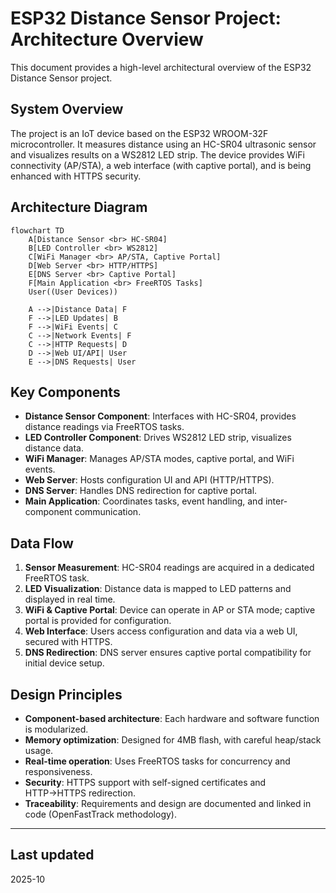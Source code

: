 # ESP32 Distance Sensor Project: Architecture Overview

This document provides a high-level architectural overview of the ESP32 Distance Sensor project.

## System Overview

The project is an IoT device based on the ESP32 WROOM-32F microcontroller. It measures distance using an HC-SR04 ultrasonic sensor and visualizes results on a WS2812 LED strip. The device provides WiFi connectivity (AP/STA), a web interface (with captive portal), and is being enhanced with HTTPS security.

## Architecture Diagram

```mermaid
flowchart TD
    A[Distance Sensor <br> HC-SR04]
    B[LED Controller <br> WS2812]
    C[WiFi Manager <br> AP/STA, Captive Portal]
    D[Web Server <br> HTTP/HTTPS]
    E[DNS Server <br> Captive Portal]
    F[Main Application <br> FreeRTOS Tasks]
    User((User Devices))

    A -->|Distance Data| F
    F -->|LED Updates| B
    F -->|WiFi Events| C
    C -->|Network Events| F
    C -->|HTTP Requests| D
    D -->|Web UI/API| User
    E -->|DNS Requests| User
```

## Key Components

- **Distance Sensor Component**: Interfaces with HC-SR04, provides distance readings via FreeRTOS tasks.
- **LED Controller Component**: Drives WS2812 LED strip, visualizes distance data.
- **WiFi Manager**: Manages AP/STA modes, captive portal, and WiFi events.
- **Web Server**: Hosts configuration UI and API (HTTP/HTTPS).
- **DNS Server**: Handles DNS redirection for captive portal.
- **Main Application**: Coordinates tasks, event handling, and inter-component communication.

## Data Flow

1. **Sensor Measurement**: HC-SR04 readings are acquired in a dedicated FreeRTOS task.
2. **LED Visualization**: Distance data is mapped to LED patterns and displayed in real time.
3. **WiFi & Captive Portal**: Device can operate in AP or STA mode; captive portal is provided for configuration.
4. **Web Interface**: Users access configuration and data via a web UI, secured with HTTPS.
5. **DNS Redirection**: DNS server ensures captive portal compatibility for initial device setup.

## Design Principles

- **Component-based architecture**: Each hardware and software function is modularized.
- **Memory optimization**: Designed for 4MB flash, with careful heap/stack usage.
- **Real-time operation**: Uses FreeRTOS tasks for concurrency and responsiveness.
- **Security**: HTTPS support with self-signed certificates and HTTP→HTTPS redirection.
- **Traceability**: Requirements and design are documented and linked in code (OpenFastTrack methodology).

---

## Last updated

2025-10
